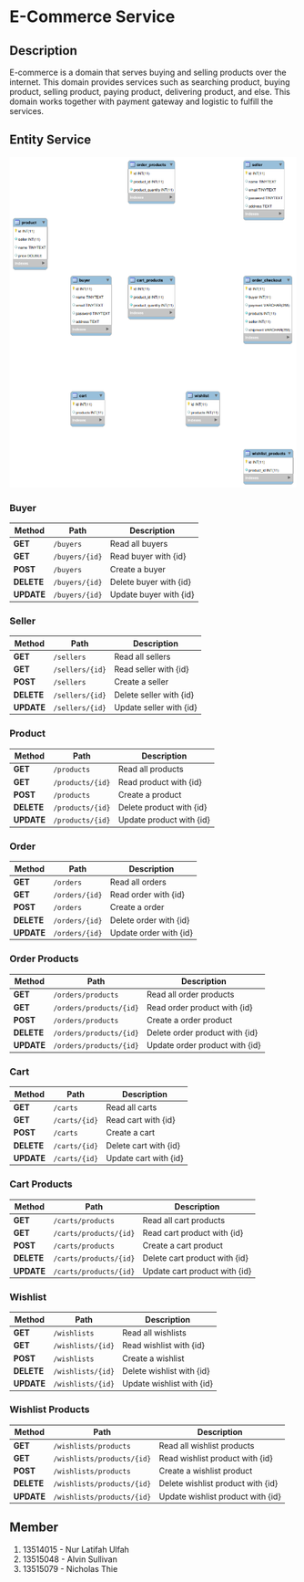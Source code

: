 # E-Commerce Service

## Description

E-commerce is a domain that serves buying and selling products over the internet. This domain provides services such as searching product, buying product, selling product, paying product, delivering product, and else. This domain works together with payment gateway and logistic to fulfill the services.

## Entity Service

![alt text](ecommercedb.png "E-Commerce DB Model")

### Buyer

Method | Path | Description
--- | --- | ---
**GET** | `/buyers` | Read all buyers
**GET** | `/buyers/{id}` | Read buyer with {id}
**POST** | `/buyers` | Create a buyer
**DELETE** | `/buyers/{id}` | Delete buyer with {id}
**UPDATE** | `/buyers/{id}` | Update buyer with {id}

### Seller

Method | Path | Description
--- | --- | ---
**GET** | `/sellers` | Read all sellers
**GET** | `/sellers/{id}` | Read seller with {id}
**POST** | `/sellers` | Create a seller
**DELETE** | `/sellers/{id}` | Delete seller with {id}
**UPDATE** | `/sellers/{id}` | Update seller with {id}

### Product

Method | Path | Description
--- | --- | ---
**GET** | `/products` | Read all products
**GET** | `/products/{id}` | Read product with {id}
**POST** | `/products` | Create a product
**DELETE** | `/products/{id}` | Delete product with {id}
**UPDATE** | `/products/{id}` | Update product with {id}

### Order

Method | Path | Description
--- | --- | ---
**GET** | `/orders` | Read all orders
**GET** | `/orders/{id}` | Read order with {id}
**POST** | `/orders` | Create a order
**DELETE** | `/orders/{id}` | Delete order with {id}
**UPDATE** | `/orders/{id}` | Update order with {id}

### Order Products

Method | Path | Description
--- | --- | ---
**GET** | `/orders/products` | Read all order products
**GET** | `/orders/products/{id}` | Read order product with {id}
**POST** | `/orders/products` | Create a order product
**DELETE** | `/orders/products/{id}` | Delete order product with {id}
**UPDATE** | `/orders/products/{id}` | Update order product with {id}

### Cart

Method | Path | Description
--- | --- | ---
**GET** | `/carts` | Read all carts
**GET** | `/carts/{id}` | Read cart with {id}
**POST** | `/carts` | Create a cart
**DELETE** | `/carts/{id}` | Delete cart with {id}
**UPDATE** | `/carts/{id}` | Update cart with {id}

### Cart Products

Method | Path | Description
--- | --- | ---
**GET** | `/carts/products` | Read all cart products
**GET** | `/carts/products/{id}` | Read cart product with {id}
**POST** | `/carts/products` | Create a cart product
**DELETE** | `/carts/products/{id}` | Delete cart product with {id}
**UPDATE** | `/carts/products/{id}` | Update cart product with {id}

### Wishlist

Method | Path | Description
--- | --- | ---
**GET** | `/wishlists` | Read all wishlists
**GET** | `/wishlists/{id}` | Read wishlist with {id}
**POST** | `/wishlists` | Create a wishlist
**DELETE** | `/wishlists/{id}` | Delete wishlist with {id}
**UPDATE** | `/wishlists/{id}` | Update wishlist with {id}

### Wishlist Products

Method | Path | Description
--- | --- | ---
**GET** | `/wishlists/products` | Read all wishlist products
**GET** | `/wishlists/products/{id}` | Read wishlist product with {id}
**POST** | `/wishlists/products` | Create a wishlist product
**DELETE** | `/wishlists/products/{id}` | Delete wishlist product with {id}
**UPDATE** | `/wishlists/products/{id}` | Update wishlist product with {id}

## Member

1. 13514015 - Nur Latifah Ulfah
2. 13515048 - Alvin Sullivan
3. 13515079 - Nicholas Thie